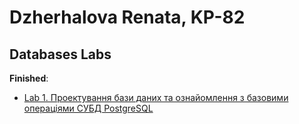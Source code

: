 # Dzherhalova Renata, KP-82
## Databases Labs

__Finished__:

* [Lab 1. Проектування бази даних та ознайомлення з базовими операціями СУБД PostgreSQL](/Lab1/Lab1.md)
